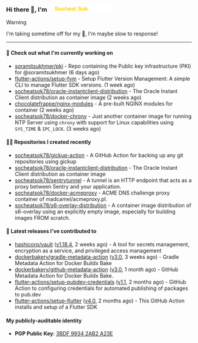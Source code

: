 <h3>
   Hi there 👋,
   I'm <a href="#"><img src="assets/branding.svg" width="177" height="18"></a>
</h3>

> [!WARNING]
> I'm taking sometime off for my 👶, I'm maybe slow to response!

---
#### 👷 Check out what I'm currently working on

- [soramitsukhmer/pki](https://github.com/soramitsukhmer/pki) - Repo containing the Public key infrastructure (PKI) for @soramitsukhmer (6 days ago)
- [flutter-actions/setup-fvm](https://github.com/flutter-actions/setup-fvm) - Setup Flutter Version Management: A simple CLI to manage Flutter SDK versions. (1 week ago)
- [socheatsok78/oracle-instantclient-distribution](https://github.com/socheatsok78/oracle-instantclient-distribution) - The Oracle Instant Client distribution as container image (2 weeks ago)
- [chocolatefrappe/nginx-modules](https://github.com/chocolatefrappe/nginx-modules) - A pre-built NGINX modules for container (2 weeks ago)
- [socheatsok78/docker-chrony](https://github.com/socheatsok78/docker-chrony) - Just another container image for running NTP Server using `chrony` with support for Linux capabilities using `SYS_TIME` &amp; `IPC_LOCK`. (3 weeks ago)

#### 👨‍💻 Repositories I created recently

- [socheatsok78/gickup-action](https://github.com/socheatsok78/gickup-action) - A GitHub Action for backing up any git repositories using gickup
- [socheatsok78/oracle-instantclient-distribution](https://github.com/socheatsok78/oracle-instantclient-distribution) - The Oracle Instant Client distribution as container image
- [socheatsok78/sentrytunnel](https://github.com/socheatsok78/sentrytunnel) - A tunnel is an HTTP endpoint that acts as a proxy between Sentry and your application.
- [socheatsok78/docker-acmeproxy](https://github.com/socheatsok78/docker-acmeproxy) - ACME DNS challenge proxy container of madcamel/acmeproxy.pl.
- [socheatsok78/s6-overlay-distribution](https://github.com/socheatsok78/s6-overlay-distribution) - A container image distribution of s6-overlay using an explicitly empty image, especially for building images FROM scratch.

#### 🚀 Latest releases I've contributed to

- [hashicorp/vault](https://github.com/hashicorp/vault) ([v1.18.4](https://github.com/hashicorp/vault/releases/tag/v1.18.4), 2 weeks ago) - A tool for secrets management, encryption as a service, and privileged access management
- [dockerbakery/gradle-metadata-action](https://github.com/dockerbakery/gradle-metadata-action) ([v3.0](https://github.com/dockerbakery/gradle-metadata-action/releases/tag/v3.0), 3 weeks ago) - Gradle Metadata Action for Docker Buildx Bake
- [dockerbakery/github-metadata-action](https://github.com/dockerbakery/github-metadata-action) ([v3.0](https://github.com/dockerbakery/github-metadata-action/releases/tag/v3.0), 1 month ago) - GitHub Metadata Action for Docker Buildx Bake.
- [flutter-actions/setup-pubdev-credentials](https://github.com/flutter-actions/setup-pubdev-credentials) ([v1.1](https://github.com/flutter-actions/setup-pubdev-credentials/releases/tag/v1.1), 2 months ago) - GitHub Action to configuring credentials for automated publishing of packages to pub.dev
- [flutter-actions/setup-flutter](https://github.com/flutter-actions/setup-flutter) ([v4.0](https://github.com/flutter-actions/setup-flutter/releases/tag/v4.0), 2 months ago) - This GitHub Action installs and setup of a Flutter SDK

#### My publicly-auditable identity
   - **PGP Public Key**: [3BDF 9934 2AB2 A23E](https://keyserver.ubuntu.com/pks/lookup?search=73E235BAB2858AF5EBBBD4063BDF99342AB2A23E&fingerprint=on&options=mr&op=index)
